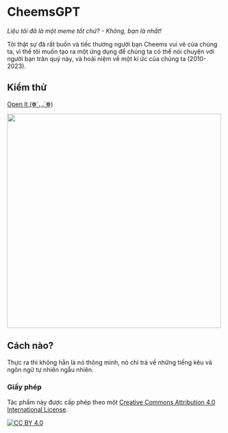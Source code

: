 # CheemsGPT
*Liệu tôi đã là một meme tốt chứ? - Không, bạn là nhất!*

Tôi thật sự đã rất buồn và tiếc thương người bạn Cheems vui vẻ của chúng ta, vì thế tôi muốn tạo ra một ứng dụng để chúng ta có thể nói chuyện với người bạn trân quý này, và hoài niệm về một kí ức của chúng ta (2010-2023).

## Kiểm thử
[Open It  (❁´◡`❁)](https://cheems-gpt.vercel.app/)

<img src="https://i.imgur.com/PP7lnUm.png" width="500" height="auto" />

## Cách nào?
Thực ra thì không hẳn là nó thông minh, nó chỉ trả về những tiếng kêu và ngôn ngữ tự nhiên ngẫu nhiên.

### Giấy phép
Tác phẩm này được cấp phép theo một 
[Creative Commons Attribution 4.0 International License][cc-by].

[![CC BY 4.0][cc-by-image]][cc-by]

[cc-by]: http://creativecommons.org/licenses/by/4.0/
[cc-by-image]: https://i.creativecommons.org/l/by/4.0/88x31.png
[cc-by-shield]: https://img.shields.io/badge/License-CC%20BY%204.0-lightgrey.svg

